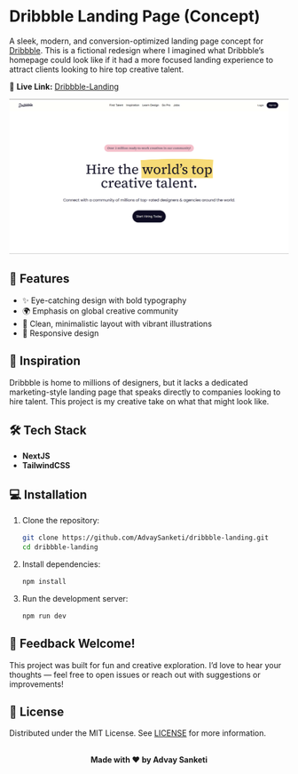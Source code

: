 # Dribbble Landing Page (Concept)

A sleek, modern, and conversion-optimized landing page concept for [Dribbble](https://dribbble.com/). This is a fictional redesign where I imagined what Dribbble’s homepage could look like if it had a more focused landing experience to attract clients looking to hire top creative talent.

🔗 **Live Link:** [Dribbble-Landing](https://dribbble-landing.vercel.app/)

![Dribbble Landing Page Concept](./content/website.png)

## 🌟 Features

- ✨ Eye-catching design with bold typography
- 🌍 Emphasis on global creative community
- 🎨 Clean, minimalistic layout with vibrant illustrations
- 📱 Responsive design

## 🚀 Inspiration

Dribbble is home to millions of designers, but it lacks a dedicated marketing-style landing page that speaks directly to companies looking to hire talent. This project is my creative take on what that might look like.

## 🛠 Tech Stack

- **NextJS**
- **TailwindCSS**

## 💻 Installation

1.  Clone the repository:

    ```bash
    git clone https://github.com/AdvaySanketi/dribbble-landing.git
    cd dribbble-landing
    ```

2.  Install dependencies:

    ```bash
    npm install
    ```

3.  Run the development server:
    ```bash
    npm run dev
    ```

## 📣 Feedback Welcome!

This project was built for fun and creative exploration. I’d love to hear your thoughts — feel free to open issues or reach out with suggestions or improvements!

## 📝 License

Distributed under the MIT License. See [LICENSE](LICENSE) for more information.

<br>
<b><center>Made with ❤️ by Advay Sanketi</center></b>
